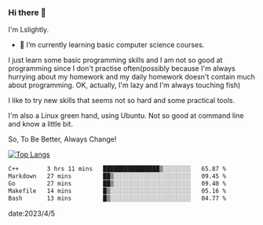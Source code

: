 ### Hi there 👋

I'm Lslightly.

- 🌱 I’m currently learning basic computer science courses.

I just learn some basic programming skills and I am not so good at programming since I don't practise often(possibly because I'm always hurrying about my homework and my daily homework doesn't contain much about programming. OK, actually, I'm lazy and I'm always touching fish)

I like to try new skills that seems not so hard and some practical tools.

I'm also a Linux green hand, using Ubuntu. Not so good at command line and know a little bit.

So, To Be Better, Always Change!

[![Top Langs](https://github-readme-stats.vercel.app/api/top-langs/?username=Lslightly&layout=compact)](https://github.com/anuraghazra/github-readme-stats)

<!--START_SECTION:waka-->

```txt
C++        3 hrs 11 mins   ████████████████▒░░░░░░░░   65.87 %
Markdown   27 mins         ██▒░░░░░░░░░░░░░░░░░░░░░░   09.45 %
Go         27 mins         ██▒░░░░░░░░░░░░░░░░░░░░░░   09.40 %
Makefile   14 mins         █▒░░░░░░░░░░░░░░░░░░░░░░░   05.16 %
Bash       13 mins         █▒░░░░░░░░░░░░░░░░░░░░░░░   04.77 %
```

<!--END_SECTION:waka-->

date:2023/4/5

